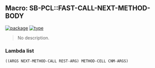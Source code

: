 ## Macro: SB-PCL::FAST-CALL-NEXT-METHOD-BODY
[![package](https://img.shields.io/badge/Package-SB--PCL-5f9ea0.svg?style=social&colorA=999999)](../) [![type](https://img.shields.io/badge/Type-Macro-5f9ea0.svg?style=social&colorA=999999)](../#macro) 

> No description.

### Lambda list
```
((ARGS NEXT-METHOD-CALL REST-ARG) METHOD-CELL CNM-ARGS)
```
